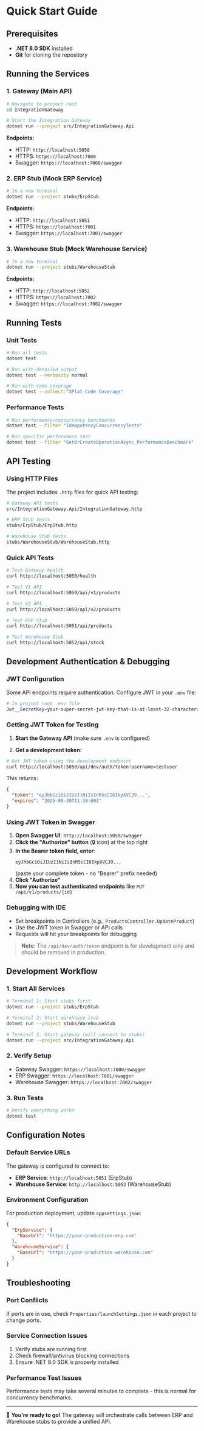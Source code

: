 # Quick Start Guide

## Prerequisites
- **.NET 8.0 SDK** installed
- **Git** for cloning the repository

## Running the Services

### 1. Gateway (Main API)
```bash
# Navigate to project root
cd IntegrationGateway

# Start the Integration Gateway
dotnet run --project src/IntegrationGateway.Api
```

**Endpoints:**
- HTTP: `http://localhost:5050`
- HTTPS: `https://localhost:7000`
- Swagger: `https://localhost:7000/swagger`

### 2. ERP Stub (Mock ERP Service)
```bash
# In a new terminal
dotnet run --project stubs/ErpStub
```

**Endpoints:**
- HTTP: `http://localhost:5051`
- HTTPS: `https://localhost:7001`
- Swagger: `https://localhost:7001/swagger`

### 3. Warehouse Stub (Mock Warehouse Service)
```bash
# In a new terminal  
dotnet run --project stubs/WarehouseStub
```

**Endpoints:**
- HTTP: `http://localhost:5052`
- HTTPS: `https://localhost:7002`
- Swagger: `https://localhost:7002/swagger`

## Running Tests

### Unit Tests
```bash
# Run all tests
dotnet test

# Run with detailed output
dotnet test --verbosity normal

# Run with code coverage
dotnet test --collect:"XPlat Code Coverage"
```

### Performance Tests
```bash
# Run performance/concurrency benchmarks
dotnet test --filter "IdempotencyConcurrencyTests"

# Run specific performance test
dotnet test --filter "GetOrCreateOperationAsync_PerformanceBenchmark"
```

## API Testing

### Using HTTP Files
The project includes `.http` files for quick API testing:

```bash
# Gateway API tests
src/IntegrationGateway.Api/IntegrationGateway.http

# ERP Stub tests  
stubs/ErpStub/ErpStub.http

# Warehouse Stub tests
stubs/WarehouseStub/WarehouseStub.http
```

### Quick API Tests
```bash
# Test Gateway health
curl http://localhost:5050/health

# Test V1 API
curl http://localhost:5050/api/v1/products

# Test V2 API
curl http://localhost:5050/api/v2/products

# Test ERP Stub
curl http://localhost:5051/api/products

# Test Warehouse Stub  
curl http://localhost:5052/api/stock
```

## Development Authentication & Debugging

### JWT Configuration
Some API endpoints require authentication. Configure JWT in your `.env` file:

```bash
# In project root .env file
Jwt__SecretKey=your-super-secret-jwt-key-that-is-at-least-32-characters-long
```

### Getting JWT Token for Testing

1. **Start the Gateway API** (make sure `.env` is configured)

2. **Get a development token**:
```bash
# Get JWT token using the development endpoint
curl http://localhost:5050/api/dev/auth/token?username=testuser
```

This returns:
```json
{
  "token": "eyJhbGciOiJIUzI1NiIsInR5cCI6IkpXVCJ9...",
  "expires": "2025-08-30T11:38:00Z"
}
```

### Using JWT Token in Swagger

1. **Open Swagger UI**: `http://localhost:5050/swagger`
2. **Click the "Authorize" button** (🔒 icon) at the top right
3. **In the Bearer token field, enter**:
   ```
   eyJhbGciOiJIUzI1NiIsInR5cCI6IkpXVCJ9...
   ```
   (paste your complete token - no "Bearer" prefix needed)
4. **Click "Authorize"**
5. **Now you can test authenticated endpoints** like `PUT /api/v1/products/{id}`

### Debugging with IDE
- Set breakpoints in Controllers (e.g., `ProductsController.UpdateProduct`)
- Use the JWT token in Swagger or API calls
- Requests will hit your breakpoints for debugging

> **Note**: The `/api/dev/auth/token` endpoint is for development only and should be removed in production.

## Development Workflow

### 1. Start All Services
```bash
# Terminal 1: Start stubs first
dotnet run --project stubs/ErpStub

# Terminal 2: Start warehouse stub
dotnet run --project stubs/WarehouseStub  

# Terminal 3: Start gateway (will connect to stubs)
dotnet run --project src/IntegrationGateway.Api
```

### 2. Verify Setup
- Gateway Swagger: `https://localhost:7000/swagger`
- ERP Swagger: `https://localhost:7001/swagger`
- Warehouse Swagger: `https://localhost:7002/swagger`

### 3. Run Tests
```bash
# Verify everything works
dotnet test
```

## Configuration Notes

### Default Service URLs
The gateway is configured to connect to:
- **ERP Service**: `http://localhost:5051` (ErpStub)
- **Warehouse Service**: `http://localhost:5052` (WarehouseStub)

### Environment Configuration
For production deployment, update `appsettings.json`:
```json
{
  "ErpService": {
    "BaseUrl": "https://your-production-erp.com"
  },
  "WarehouseService": {
    "BaseUrl": "https://your-production-warehouse.com"  
  }
}
```

## Troubleshooting

### Port Conflicts
If ports are in use, check `Properties/launchSettings.json` in each project to change ports.

### Service Connection Issues
1. Verify stubs are running first
2. Check firewall/antivirus blocking connections
3. Ensure .NET 8.0 SDK is properly installed

### Performance Test Issues
Performance tests may take several minutes to complete - this is normal for concurrency benchmarks.

---

🚀 **You're ready to go!** The gateway will orchestrate calls between ERP and Warehouse stubs to provide a unified API.